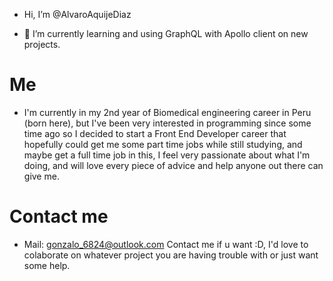 - Hi, I’m @AlvaroAquijeDiaz

- 🌱 I’m currently learning and using GraphQL with Apollo client on new projects.

# Me
- I'm currently in my 2nd year of Biomedical engineering career in Peru (born here), but I've been very interested in programming since some time ago so I decided to start a Front
End Developer career that hopefully could get me some part time jobs while still studying, and maybe get a full time job in this, I feel very passionate about what I'm doing,
and will love every piece of advice and help anyone out there can give me.

# Contact me
- Mail: gonzalo_6824@outlook.com
Contact me if u want :D, I'd love to colaborate on whatever project you are having trouble with or just want some help.

<!---
Lol
--->
